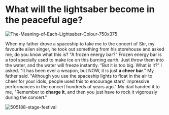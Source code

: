 # What will the lightsaber become in the peaceful age?
![The-Meaning-of-Each-Lightsaber-Colour-750x375](https://user-images.githubusercontent.com/81423727/136021102-9e28ff95-3514-4542-b929-ac83197eb980.png)

When my father drove a spaceship to take me to the concert of Skr, my favourite alien singer,
he took out something from his storehouse and asked me, do you know what this is?
"A frozen energy bar?" 
Frozen energy bar is a tool specially used to make ice on this burning earth. Just throw them into the water, and the water will freeze instantly.
“But it is too big. What is it?” I asked.
"It has been ever a weapon, but NOW, it is just **a cheer bar**." My father said.
"Although you use the spaceship lights to float in the air to cheer for your idols, 
people used this to encourage stars' impressive performances in the concert hundreds of years ago."
My dad handed it to me, "Remember to **charge it**, and then you just have to rock it vigorously during the concert."

![505188-stage-festival](https://user-images.githubusercontent.com/81423727/136027138-4918fc3c-7366-491e-b315-709ee8cc6622.jpg)
